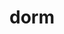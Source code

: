 ---
category: 4-letters
denotation: null
name: dorm
reference_link: https://www.etymonline.com/word/dorm
root_language: null
root_name: null
title: dorm
type: free
word_sums:
- respelling: dorm
  sum: 'Dorm + '
---